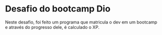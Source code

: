 # Desafio do bootcamp Dio

Neste desafio, foi feito um programa que matricula o dev em um bootcamp e através do progresso dele, é calculado o XP.